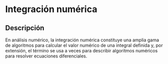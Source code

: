 # Integración numérica

## Descripción

En análisis numérico, la integración numérica constituye una amplia gama de algoritmos para calcular el valor numérico de una 
integral definida y, por extensión, 
el término se usa a veces para describir algoritmos numéricos para resolver ecuaciones diferenciales.
